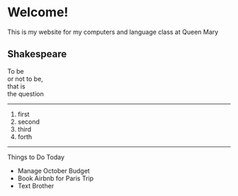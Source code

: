 <h1>Welcome!</h1>
<p>This is my website for my computers and language class at Queen Mary</p>

<h2>Shakespeare</h2>
<p>
  To be<br>
or not to be,<br>
that is<br>
the question<br>
</p>
<hr>
<ol>
  <li>first</li>
  <li>second</li>
  <li>third</li>
  <li>forth</li>
 </ol>
<hr>
<p>Things to Do Today</p>
<ul>
   <li>Manage October Budget</li>
  <li>Book Airbnb for Paris Trip</li>
  <li>Text Brother</li>
  </ul>

